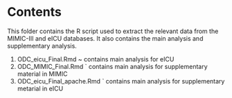 # Contents

This folder contains the R script used to extract the relevant data from the MIMIC-III and eICU databases. 
It also contains the main analysis and supplementary analysis. 


1. ODC_eicu_Final.Rmd  ~ contains main analysis for eICU 
2. ODC_MIMIC_Final.Rmd 	` contains main analysis for supplementary material in MIMIC
3. ODC_eicu_Final_apache.Rmd ` contains main analysis for supplementary metarial in eICU
